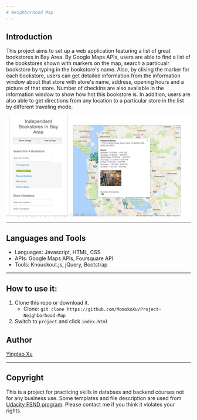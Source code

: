 ```yaml
---
# Neighborhood Map
---
```


## Introduction

This project aims to set up a web application featuring a list of great bookstores in Bay Area. By Google Maps APIs, users are able to find a list of the bookstores shown with markers on the map, search a particualr bookstore by typing in the bookstore's name. Also, by cliking the marker for each bookstore, users can get detailed information from the information window about that store with store's name, address, opening hours and a picture of that store. Number of checkins are also avaliable in the information window to show how hot this bookstore is. In addition, users are also able to get directions from any location to a particular store in the list by different traveling mode.

![image of the web](https://github.com/MomokoXu/Project-Neighborhood-Map/blob/master/project/sampleimage.png)

---
## Languages and Tools

* Languages: Javascript, HTML, CSS
* APIs: Google Maps APIs, Foursquare API
* Tools: Knouckout.js, jQuery, Bootstrap
---

## How to use it:

1. Clone this repo or download it.
    * Clone: `git clone https://github.com/MomokoXu/Project-Neighborhood-Map`
2. Switch to `project` and click `index.html`

## Author
[Yingtao Xu](https://github.com/MomokoXu)

---

## Copyright
This is a project for practicing skills in databses and backend courses not for any business use. Some templates and file description are used from [Udacity FSND program](https://www.udacity.com/course/full-stack-web-developer-nanodegree--nd004). Please contact me if you think it violates your rights.